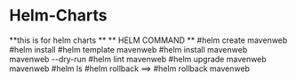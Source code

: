 # Helm-Charts
**this is for helm charts **
** HELM COMMAND **
#helm create mavenweb
#helm install <releaseName> <ChartName>
#helm template mavenweb
#helm install mavenweb mavenweb --dry-run
#helm lint mavenweb
#helm upgrade mavenweb mavenweb 
#helm ls 
#helm rollback <ReleaseName> ==>  #helm rollback mavenweb
